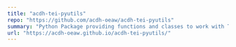 ```yaml
---
title: "acdh-tei-pyutils"
repo: "https://github.com/acdh-oeaw/acdh-tei-pyutils"
summary: "Python Package providing functions and classes to work with TEI/XML Documents "
url: "https://acdh-oeaw.github.io/acdh-tei-pyutils/"
---
```

